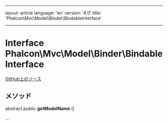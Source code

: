 * * *

layout: article language: 'en' version: '4.0' title: 'Phalcon\Mvc\Model\Binder\BindableInterface'

* * *

# Interface **Phalcon\Mvc\Model\Binder\BindableInterface**

<a href="https://github.com/phalcon/cphalcon/tree/v4.0.0/phalcon/mvc/model/binder/bindableinterface.zep" class="btn btn-default btn-sm">GitHub上のソース</a>

## メソッド

abstract public **getModelName** ()

...